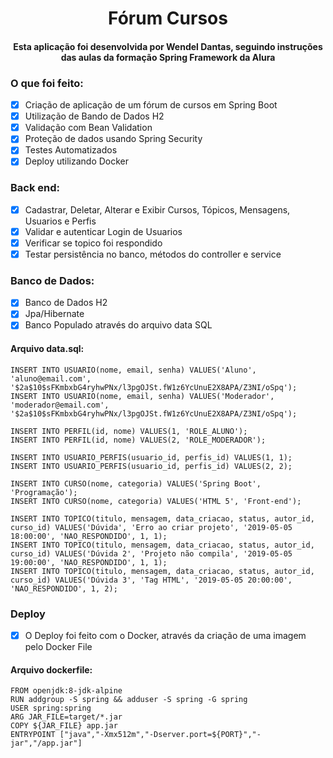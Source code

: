 <h1 align="center" id="topo">Fórum Cursos</h1>

<h4 align="center" id="topo"> Esta aplicação foi desenvolvida por Wendel Dantas, seguindo instruções das aulas da formação Spring Framework da Alura</br></h4>

<h3 id:"Atividades"> O que foi feito:</h3>

- [X] Criação de aplicação de um fórum de cursos em Spring Boot
- [X] Utilização de Bando de Dados H2
- [X] Validação com Bean Validation
- [X] Proteção de dados usando Spring Security
- [X] Testes Automatizados
- [X] Deploy utilizando Docker

<h3 id:"Caract"> Back end:</h3>

- [X] Cadastrar, Deletar, Alterar e Exibir Cursos, Tópicos, Mensagens, Usuarios e Perfis
- [X] Validar e autenticar Login de Usuarios
- [X] Verificar se topico foi respondido
- [X] Testar persistência no banco, métodos do controller e service

<h3 id:"BD"> Banco de Dados:</h3>

- [X] Banco de Dados H2
- [X] Jpa/Hibernate
- [X] Banco Populado através do arquivo data SQL

<h4 id:"sql"> Arquivo data.sql:</h4>

```
INSERT INTO USUARIO(nome, email, senha) VALUES('Aluno', 'aluno@email.com', '$2a$10$sFKmbxbG4ryhwPNx/l3pgOJSt.fW1z6YcUnuE2X8APA/Z3NI/oSpq');
INSERT INTO USUARIO(nome, email, senha) VALUES('Moderador', 'moderador@email.com', '$2a$10$sFKmbxbG4ryhwPNx/l3pgOJSt.fW1z6YcUnuE2X8APA/Z3NI/oSpq');

INSERT INTO PERFIL(id, nome) VALUES(1, 'ROLE_ALUNO');
INSERT INTO PERFIL(id, nome) VALUES(2, 'ROLE_MODERADOR');

INSERT INTO USUARIO_PERFIS(usuario_id, perfis_id) VALUES(1, 1);
INSERT INTO USUARIO_PERFIS(usuario_id, perfis_id) VALUES(2, 2);

INSERT INTO CURSO(nome, categoria) VALUES('Spring Boot', 'Programação');
INSERT INTO CURSO(nome, categoria) VALUES('HTML 5', 'Front-end');

INSERT INTO TOPICO(titulo, mensagem, data_criacao, status, autor_id, curso_id) VALUES('Dúvida', 'Erro ao criar projeto', '2019-05-05 18:00:00', 'NAO_RESPONDIDO', 1, 1);
INSERT INTO TOPICO(titulo, mensagem, data_criacao, status, autor_id, curso_id) VALUES('Dúvida 2', 'Projeto não compila', '2019-05-05 19:00:00', 'NAO_RESPONDIDO', 1, 1);
INSERT INTO TOPICO(titulo, mensagem, data_criacao, status, autor_id, curso_id) VALUES('Dúvida 3', 'Tag HTML', '2019-05-05 20:00:00', 'NAO_RESPONDIDO', 1, 2);

```
<h3 id:"Deploy">Deploy</h3>

- [X] O Deploy foi feito com o Docker, através da criação de uma imagem pelo Docker File

<h4 id:"dk"> Arquivo dockerfile:</h4>

```
FROM openjdk:8-jdk-alpine
RUN addgroup -S spring && adduser -S spring -G spring
USER spring:spring
ARG JAR_FILE=target/*.jar
COPY ${JAR_FILE} app.jar
ENTRYPOINT ["java","-Xmx512m","-Dserver.port=${PORT}","-jar","/app.jar"]
```
